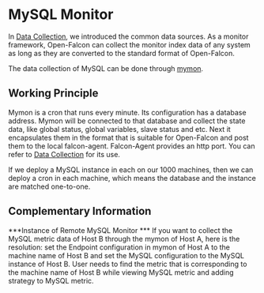 <!-- toc -->

# MySQL Monitor

In [Data Collection](../philosophy/data-collect.md), we introduced the common data sources. As a monitor framework, Open-Falcon can collect the monitor index data of any system as long as they are converted to the standard format of Open-Falcon.

The data collection of MySQL can be done through [mymon](https://github.com/open-falcon/mymon).

## Working Principle

Mymon is a cron that runs every minute. Its configuration has a database address. Mymon will be connected to that database and collect the state data, like global status, global variables, slave status and etc. Next it encapsulates them in the format that is suitable for Open-Falcon and post them to the local falcon-agent. Falcon-Agent provides an http port. You can refer to [Data Collection](../philosophy/data-collect.md) for its use.

If we deploy a MySQL instance in each on our 1000 machines, then we can deploy a cron in each machine, which means the database and the instance are matched one-to-one.

## Complementary Information
***Instance of Remote MySQL Monitor ***
If you want to collect the MySQL metric data of Host B through the mymon of Host A, here is the resolution: set the Endpoint configuration in mymon of Host A to the machine name of Host B and set the MySQL configuration to the MySQL instance of Host B. User needs to find the metric that is corresponding to the machine name of Host B while viewing MySQL metric and adding strategy to MySQL metric.